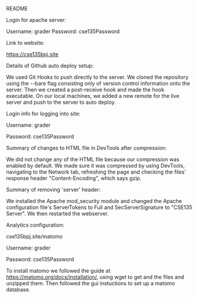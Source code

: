 README

Login for apache server:

Username: grader
Password: cse135Password

Link to website:

https://cse135bpj.site

Details of Github auto deploy setup:

We used Git Hooks to push directly to the server. We cloned the
repository using the --bare flag consisting only of version control
information onto the server. Then we created a post-receive hook and
made the hook executable. On our local machines, we added a new remote
for the live server and push to the server to auto deploy.

Login info for logging into site:

Username: grader

Password: cse135Password

Summary of changes to HTML file in DevTools after compression:

We did not change any of the HTML file because our compression was
enabled by default. We made sure it was compressed by using DevTools,
navigating to the Network tab, refreshing the page and checking the
files' response header "Content-Encoding", which says gzip.

Summary of removing 'server' header:

We installed the Apache mod_security module and changed the Apache
configuration file's ServerTokens to Full and SecServerSignature to
"CSE135 Server". We then restarted the webserver.


Analytics configuration:

cse135bpj.site/matomo

Username: grader

Password: cse135Password


To install matomo we followed the guide at https://matomo.org/docs/installation/,
using wget to get and the files and unzipped them. Then followed the gui 
instuctions to set up a matomo database.
